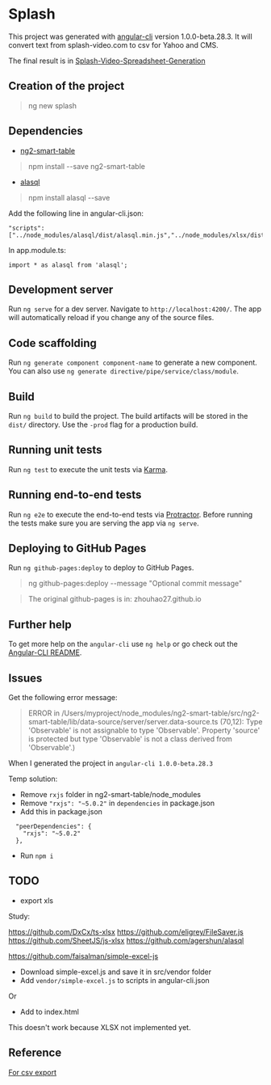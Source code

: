 # Splash

This project was generated with [angular-cli](https://github.com/angular/angular-cli) version 1.0.0-beta.28.3. It will convert text from splash-video.com to csv for Yahoo and CMS.

The final result is in [Splash-Video-Spreadsheet-Generation](http://zhouhao.cf/splash/)

## Creation of the project

> ng new splash

## Dependencies

- [ng2-smart-table](https://github.com/akveo/ng2-smart-table)

> npm install --save ng2-smart-table

- [alasql](https://github.com/agershun/alasql)

> npm install alasql --save

Add the following line in angular-cli.json:
```
"scripts": ["../node_modules/alasql/dist/alasql.min.js","../node_modules/xlsx/dist/xlsx.core.min.js"]
```

In app.module.ts:

`import * as alasql from 'alasql';`

## Development server
Run `ng serve` for a dev server. Navigate to `http://localhost:4200/`. The app will automatically reload if you change any of the source files.

## Code scaffolding

Run `ng generate component component-name` to generate a new component. You can also use `ng generate directive/pipe/service/class/module`.

## Build

Run `ng build` to build the project. The build artifacts will be stored in the `dist/` directory. Use the `-prod` flag for a production build.

## Running unit tests

Run `ng test` to execute the unit tests via [Karma](https://karma-runner.github.io).

## Running end-to-end tests

Run `ng e2e` to execute the end-to-end tests via [Protractor](http://www.protractortest.org/).
Before running the tests make sure you are serving the app via `ng serve`.

## Deploying to GitHub Pages

Run `ng github-pages:deploy` to deploy to GitHub Pages.

> ng github-pages:deploy --message "Optional commit message"

> The original github-pages is in: zhouhao27.github.io

## Further help

To get more help on the `angular-cli` use `ng help` or go check out the [Angular-CLI README](https://github.com/angular/angular-cli/blob/master/README.md).

## Issues

Get the following error message:

> ERROR in /Users/myproject/node_modules/ng2-smart-table/src/ng2-smart-table/lib/data-source/server/server.data-source.ts (70,12): Type 'Observable<Response>' is not assignable to type 'Observable<any>'.
  Property 'source' is protected but type 'Observable<T>' is not a class derived from 'Observable<T>'.)

When I generated the project in `angular-cli 1.0.0-beta.28.3`

Temp solution:

- Remove `rxjs` folder in ng2-smart-table/node_modules
- Remove `"rxjs": "~5.0.2"` in `dependencies` in package.json
- Add this in package.json
```
  "peerDependencies": {
    "rxjs": "~5.0.2"
  },
```
- Run `npm i`

## TODO

- export xls

Study:

https://github.com/DxCx/ts-xlsx
https://github.com/eligrey/FileSaver.js
https://github.com/SheetJS/js-xlsx
https://github.com/agershun/alasql

https://github.com/faisalman/simple-excel-js

- Download simple-excel.js and save it in src/vendor folder
- Add `vendor/simple-excel.js` to scripts in angular-cli.json

Or 

- Add to index.html

This doesn't work because XLSX not implemented yet.

## Reference

[For csv export](http://halistechnology.com/2015/05/28/use-javascript-to-export-your-data-as-csv/)
